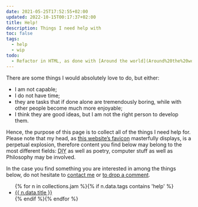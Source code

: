 ```yaml
---
date: 2021-05-25T17:52:55+02:00
updated: 2022-10-15T00:17:37+02:00
title: Help!
description: Things I need help with
toc: false
tags:
  - help
  - wip
todo:
  - Refactor in HTML, as done with [Around the world](Around%20the%20world) and [Compagni di viaggio](Compagni%20di%20viaggio)
---
```

There are some things I would absolutely love to do, but either:
- I am not capable;
- I do not have time;
- they are tasks that if done alone are tremendously boring, while with other people become much more enjoyable;
- I think they are good ideas, but I am not the right person to develop them.

Hence, the purpose of this page is to collect all of the things I need help for. Please note that my head, as [this website’s favicon](https://tommi.space/favicon-180.png 'Wide favicon of tommi.space') masterfully displays, is a perpetual explosion, therefore content you find below may belong to the most different fields: <abbr title='Do It Yourself'>DIY</abbr> as well as poetry, computer stuff as well as Philosophy may be involved.

In the case you find something you are interested in among the things below, do not hesitate to <a href='{{ site.email }}?subject=I can help you with {{ title }}' target='_blank' title='Write me an email'>contact me</a> or <a href='#comment' title='leave a comment'>to drop a comment</a>.

<ul>{% for n in collections.jam %}{% if n.data.tags contains 'help' %}<li><a href='{{ n.url }}' title='{{ n.data.title }}'>{{ n.data.title }}</a></li>{% endif %}{% endfor %}</ul>

